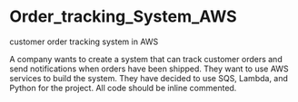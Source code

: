 # Order_tracking_System_AWS
customer order tracking system in AWS

A company wants to create a system that can track customer orders and send notifications when orders have been shipped. They want to use AWS services to build the system. They have decided to use SQS, Lambda, and Python for the project. All code should be inline commented.
